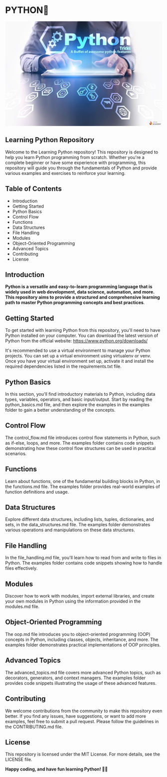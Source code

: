 # PYTHON🐍
<div align="center">
 <img src="f2c3ddc494506134937478c1a62dee1b.jpg">
</div>

## Learning Python Repository
Welcome to the Learning Python repository! This repository is designed to help you learn Python programming from scratch. Whether you're a complete beginner or have some experience with programming, this repository will guide you through the fundamentals of Python and provide various examples and exercises to reinforce your learning.

## Table of Contents
* Introduction
* Getting Started
* Python Basics
* Control Flow
* Functions
* Data Structures
* File Handling
* Modules
* Object-Oriented Programming
* Advanced Topics
* Contributing
* License

## Introduction
**Python is a versatile and easy-to-learn programming language that is widely used in web development, data science, automation, and more. This repository aims to provide a structured and comprehensive learning path to master Python programming concepts and best practices**.

## Getting Started
To get started with learning Python from this repository, you'll need to have Python installed on your computer. You can download the latest version of Python from the official website: https://www.python.org/downloads/

It's recommended to use a virtual environment to manage your Python projects. You can set up a virtual environment using virtualenv or venv. Once you have your virtual environment set up, activate it and install the required dependencies listed in the requirements.txt file.

## Python Basics
In this section, you'll find introductory materials to Python, including data types, variables, operators, and basic input/output. Start by reading the python_basics.md file, and then explore the examples in the examples folder to gain a better understanding of the concepts.

## Control Flow
The control_flow.md file introduces control flow statements in Python, such as if-else, loops, and more. The examples folder contains code snippets demonstrating how these control flow structures can be used in practical scenarios.

## Functions
Learn about functions, one of the fundamental building blocks in Python, in the functions.md file. The examples folder provides real-world examples of function definitions and usage.

## Data Structures
Explore different data structures, including lists, tuples, dictionaries, and sets, in the data_structures.md file. The examples folder demonstrates various operations and manipulations on these data structures.

## File Handling
In the file_handling.md file, you'll learn how to read from and write to files in Python. The examples folder contains code snippets showing how to handle files effectively.

## Modules
Discover how to work with modules, import external libraries, and create your own modules in Python using the information provided in the modules.md file.

## Object-Oriented Programming
The oop.md file introduces you to object-oriented programming (OOP) concepts in Python, including classes, objects, inheritance, and more. The examples folder demonstrates practical implementations of OOP principles.

## Advanced Topics
The advanced_topics.md file covers more advanced Python topics, such as decorators, generators, and context managers. The examples folder provides code snippets illustrating the usage of these advanced features.

## Contributing
We welcome contributions from the community to make this repository even better. If you find any issues, have suggestions, or want to add more examples, feel free to submit a pull request. Please follow the guidelines in the CONTRIBUTING.md file.

## License
This repository is licensed under the MIT License. For more details, see the LICENSE file.

**Happy coding, and have fun learning Python! 🚀🐍**

